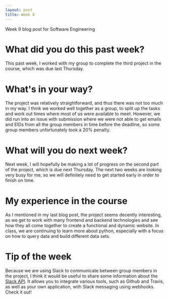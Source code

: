 ```yaml
---
layout: post
title: Week 8
---
```


Week 9 blog post for Software Engineering

# What did you do this past week?

This past week, I worked with my group to complete the third project in the course, which was due last Thursday.

# What's in your way?

The project was relatively straightforward, and thus there was not too much in my way. I think we worked well together as a group, to split up the tasks and work out times where most of us were available to meet. However, we did run into an issue with submission where we were not able to get emails and EIDs from all the group members in time before the deadline, so some group members unfortunately took a 20% penalty. 

# What will you do next week?

Next week, I will hopefully be making a lot of progress on the second part of the project, which is due next Thursday. The next two weeks are looking very busy for me, so we will definitely need to get started early in order to finish on time.

# My experience in the course

As I mentioned in my last blog post, the project seems decently interesting, as we get to work with many frontend and backend technologies and see how they all come together to create a functional and dynamic website. In class, we are continuing to learn more about python, especially with a focus on how to query data and build different data sets. 

# Tip of the week

Because we are using Slack to communicate between group members in the project, I think it would be useful to share some information about the [Slack API](https://api.slack.com/custom-integrations). It allows you to integrate various tools, such as Github and Travis, as well as your own application, with Slack messaging using webhooks. Check it out!
